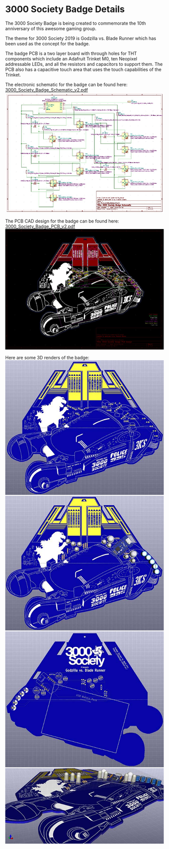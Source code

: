 # 3000 Society Badge Details

The 3000 Society Badge is being created to commemorate the 10th anniversary of this awesome gaming group.

The theme for 3000 Society 2019 is Godzilla vs. Blade Runner which has been used as the concept for the badge.

The badge PCB is a two layer board with through holes for THT components which include an Adafruit Trinket M0, ten Neopixel addressable LEDs, and all the resistors and capacitors to support them.
The PCB also has a capacitive touch area that uses the touch capabilities of the Trinket.

The electronic schematic for the badge can be found here: [3000_Society_Badge_Schematic_v2.pdf](3000_Society_Badge_Schematic_v2.pdf)
![Schematic](3000_Society_Badge_Schematic_v2.JPG)

The PCB CAD design for the badge can be found here:
[3000_Society_Badge_PCB_v2.pdf](3000_Society_Badge_PCB_v2.pdf)
![PCB](3000_Society_Badge_PCB_v2.JPG)

Here are some 3D renders of the badge:
![PCB_Front](3000_Society_Badge_K5_PCB_Front_Sm.jpg)
![PCB_Front_Componetns](3000_Society_Badge_K5_PCB_Front_Components_Sm.jpg)
![PCB_Back](3000_Society_Badge_K5_PCB_Back_Sm.jpg)
![PCB_Back](3000_Society_Badge_K5_PCB_Angle_Components_Sm.jpg)
